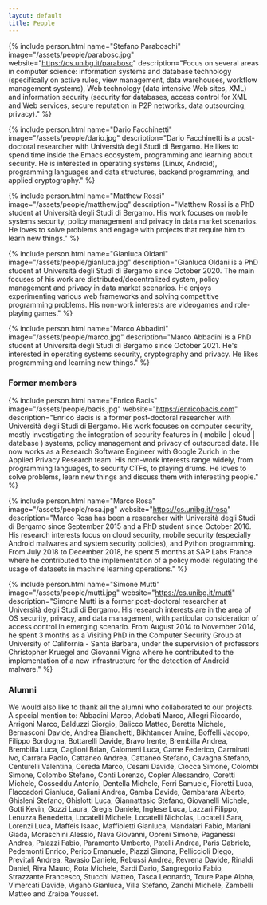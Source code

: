 ```yaml
---
layout: default
title: People
---
```


{% include person.html
   name="Stefano Paraboschi"
   image="/assets/people/parabosc.jpg"
   website="https://cs.unibg.it/parabosc"
   description="Focus on several areas in computer science: information systems and database technology (specifically on active rules, view management, data warehouses, workflow management systems), Web technology (data intensive Web sites, XML) and information security (security for databases, access control for XML and Web services, secure reputation in P2P networks, data outsourcing, privacy)." %}

{% include person.html
   name="Dario Facchinetti"
   image="/assets/people/dario.jpg"
   description="Dario Facchinetti is a post-doctoral researcher with
   Università degli Studi di Bergamo. He likes to spend time inside
   the Emacs ecosystem, programming and learning about security. He is
   interested in operating systems (Linux, Android), programming
   languages and data structures, backend programming, and applied
   cryptography." %}

{% include person.html
   name="Matthew Rossi"
   image="/assets/people/matthew.jpg"
   description="Matthew Rossi is a PhD student at Università degli Studi di Bergamo. His work
   focuses on mobile systems security, policy management and privacy in data market scenarios.
   He loves to solve problems and engage with projects that require him to learn new things." %}

{% include person.html
  name="Gianluca Oldani"
  image="/assets/people/gianluca.jpg"
  description="Gianluca Oldani is a PhD student at Università degli Studi di Bergamo since October 2020. The main focuses of his work are distributed/decentralized system, policy management and privacy in data market scenarios. He enjoys experimenting various web frameworks and solving competitive programming problems. His non-work interests are videogames and role-playing games." %}
  
{% include person.html
  name="Marco Abbadini"
  image="/assets/people/marco.jpg"
  description="Marco Abbadini is a PhD student at Università degli Studi di Bergamo since October 2021. He's interested in operating systems security, cryptography and privacy. He likes programming and learning new things." %}

### Former members

{% include person.html
   name="Enrico Bacis"
   image="/assets/people/bacis.jpg"
   website="https://enricobacis.com"
   description="Enrico Bacis is a former post-doctoral researcher with Università degli Studi di Bergamo. His work focuses on computer security, mostly investigating the integration of security features in ( mobile | cloud | database ) systems, policy management and privacy of outsourced data. He now works as a Research Software Engineer with Google Zurich in the Applied Privacy Research team. His non-work interests range widely, from programming languages, to security CTFs, to playing drums. He loves to solve problems, learn new things and discuss them with interesting people." %}

{% include person.html
   name="Marco Rosa"
   image="/assets/people/rosa.jpg"
   website="https://cs.unibg.it/rosa"
   description="Marco Rosa has been a researcher with Università degli Studi di Bergamo since September 2015 and a PhD student since October 2016. His research interests focus on cloud security, mobile security (especially Android malwares and system security policies), and Python programming. From July 2018 to December 2018, he spent 5 months at SAP Labs France where he contributed to the implementation of a policy model regulating the usage of datasets in machine learning operations." %}

{% include person.html
   name="Simone Mutti"
   image="/assets/people/mutti.jpg"
   website="https://cs.unibg.it/mutti"
   description="Simone Mutti is a former post-doctoral researcher at Università degli Studi di Bergamo. His research interests are in the area of OS security, privacy, and data management, with particular consideration of access control in emerging scenario. From August 2014 to November 2014, he spent 3 months as a Visiting PhD in the Computer Security Group at University of California - Santa Barbara, under the supervision of professors Christopher Kruegel and Giovanni Vigna where he contributed to the implementation of a new infrastructure for the detection of Android malware." %}

### Alumni

We would also like to thank all the alumni who collaborated to our
projects. A special mention to: Abbadini Marco, Adobati Marco, Allegri
Riccardo, Arrigoni Marco, Balduzzi Giorgio, Balicco Matteo, Beretta
Michele, Bernasconi Davide, Andrea Bianchetti, Bikhtancer Amine,
Boffelli Jacopo, Filippo Bordogna, Bottarelli Davide, Bravo Irente, Brembilla Andrea, Brembilla Luca,
Caglioni Brian, Calomeni Luca, Carne Federico, Carminati Ivo, Carrara
Paolo, Cattaneo Andrea, Cattaneo Stefano, Cavagna Stefano, Centurelli Valentina, Cereda
Marco, Cesani Davide, Ciocca Simone, Colombi Simone, Colombo Stefano,
Conti Lorenzo, Copler Alessandro, Coretti Michele, Cosseddu Antonio,
Dentella Michele, Ferri Samuele, Fioretti Luca, Flaccadori Gianluca,
Galiani Andrea, Gamba Davide, Gambarara Alberto, Ghisleni Stefano, Ghislotti Luca,
Giannattasio Stefano, Giovanelli Michele, Gotti Kevin, Gozzi Laura,
Gregis Daniele, Inglese Luca, Lazzari Filippo, Lenuzza Benedetta, Locatelli Michele, Locatelli
Nicholas, Locatelli Sara, Lorenzi Luca, Maffeis Isaac, Maffioletti
Gianluca, Mandalari Fabio, Mariani Giada, Moraschini Alessio, Nava
Giovanni, Opreni Simone, Paganessi Andrea, Palazzi Fabio, Paramento Umberto, Patelli
Andrea, Paris Gabriele, Pedemonti Enrico, Perico Emanuele, Piazzi
Simona, Pelliccioli Diego, Previtali Andrea, Ravasio Daniele, Rebussi Andrea, Revrena Davide, Rinaldi
Daniel, Riva Mauro, Rota Michele, Sardi Dario, Sangregorio Fabio, Strazzante
Francesco, Stucchi Matteo, Tasca Leonardo, Toure Pape Alpha, Vimercati
Davide, Viganò Gianluca, Villa Stefano, Zanchi Michele, Zambelli
Matteo and Zraiba Youssef.
